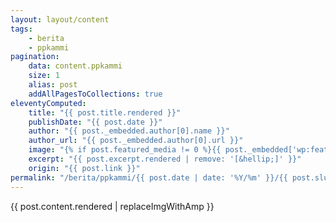 ```yaml
---
layout: layout/content
tags:
    - berita
    - ppkammi
pagination:
    data: content.ppkammi
    size: 1
    alias: post
    addAllPagesToCollections: true
eleventyComputed:
    title: "{{ post.title.rendered }}"
    publishDate: "{{ post.date }}"
    author: "{{ post._embedded.author[0].name }}"
    author_url: "{{ post._embedded.author[0].url }}"
    image: "{% if post.featured_media != 0 %}{{ post._embedded['wp:featuredmedia'][0].source_url }}{% else %}{{ false }}{% endif %}"
    excerpt: "{{ post.excerpt.rendered | remove: '[&hellip;]' }}"
    origin: "{{ post.link }}"
permalink: "/berita/ppkammi/{{ post.date | date: '%Y/%m' }}/{{ post.slug }}.html"
---
```

{{ post.content.rendered | replaceImgWithAmp }}